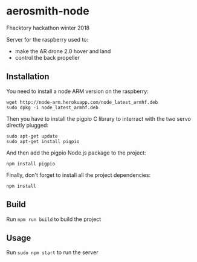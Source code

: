 # aerosmith-node
Fhacktory hackathon winter 2018

Server for the raspberry used to: 
* make the AR drone 2.0 hover and land
* control the back propeller

## Installation

You need to install a node ARM version on the raspberry:

```
wget http://node-arm.herokuapp.com/node_latest_armhf.deb
sudo dpkg -i node_latest_armhf.deb
```

Then you have to install the pigpio C library to interract with the two servo directly plugged:

```
sudo apt-get update
sudo apt-get install pigpio
```

And then add the pigpio Node.js package to the project:

```
npm install pigpio
```

Finally, don't forget to install all the project dependencies:

```
npm install
```

## Build

Run ```npm run build``` to build the project

## Usage

Run ```sudo npm start``` to run the server 
